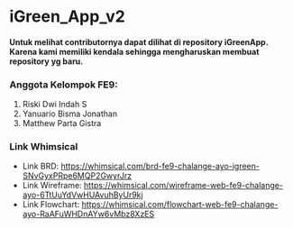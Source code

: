 # iGreen_App_v2

#### Untuk melihat contributornya dapat dilihat di repository iGreenApp. Karena kami memiliki kendala sehingga mengharuskan membuat repository yg baru.

### Anggota Kelompok FE9:

1. Riski Dwi Indah S
2. Yanuario Bisma Jonathan
3. Matthew Parta Gistra

### Link Whimsical 

- Link BRD: https://whimsical.com/brd-fe9-chalange-ayo-igreen-SNvGyxPRpe6MQP2GwyrJrz
- Link Wireframe: https://whimsical.com/wireframe-web-fe9-chalange-ayo-6TtUuYdVwHUAvuhByUr9kj
- Link Flowchart: https://whimsical.com/flowchart-web-fe9-chalange-ayo-RaAFuWHDnAYw6vMbz8XzES
